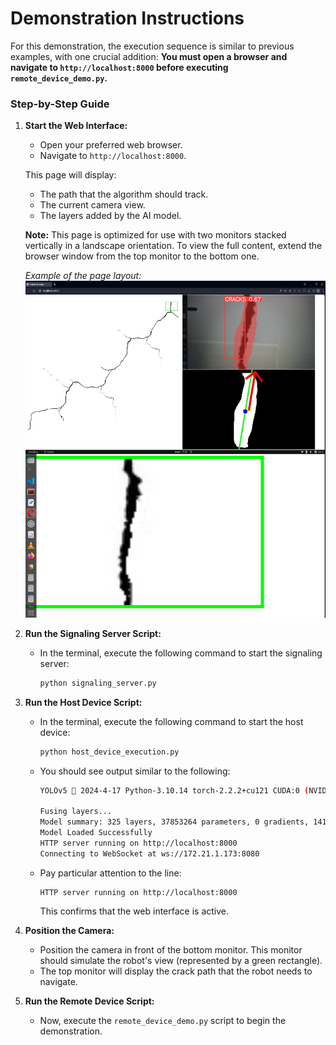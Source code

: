 # Demonstration Instructions

For this demonstration, the execution sequence is similar to previous examples, with one crucial addition: **You must open a browser and navigate to `http://localhost:8000` before executing `remote_device_demo.py`.**

### Step-by-Step Guide

1. **Start the Web Interface:**
   - Open your preferred web browser.
   - Navigate to `http://localhost:8000`.
   
   This page will display:
   - The path that the algorithm should track.
   - The current camera view.
   - The layers added by the AI model.

   **Note:** This page is optimized for use with two monitors stacked vertically in a landscape orientation. To view the full content, extend the browser window from the top monitor to the bottom one.

   *Example of the page layout:*
   ![Example Page Layout](/etc/localhost_view_example.png)
   
2. **Run the Signaling Server Script:**
   - In the terminal, execute the following command to start the signaling server:
     ```bash
     python signaling_server.py
     ```

3. **Run the Host Device Script:**
   - In the terminal, execute the following command to start the host device:
     ```bash
     python host_device_execution.py
     ```

   - You should see output similar to the following:
     ```bash
     YOLOv5 🚀 2024-4-17 Python-3.10.14 torch-2.2.2+cu121 CUDA:0 (NVIDIA GeForce RTX 2060, 5918MiB)
     
     Fusing layers...
     Model summary: 325 layers, 37853264 parameters, 0 gradients, 141.9 GFLOPs
     Model Loaded Successfully
     HTTP server running on http://localhost:8000
     Connecting to WebSocket at ws://172.21.1.173:8080
     ```

   - Pay particular attention to the line:
     ```plaintext
     HTTP server running on http://localhost:8000
     ```
     This confirms that the web interface is active.

4. **Position the Camera:**
   - Position the camera in front of the bottom monitor. This monitor should simulate the robot's view (represented by a green rectangle).
   - The top monitor will display the crack path that the robot needs to navigate.

5. **Run the Remote Device Script:**
   - Now, execute the `remote_device_demo.py` script to begin the demonstration.
